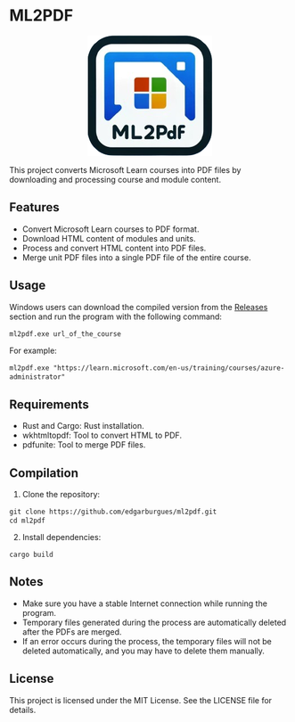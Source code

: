 ML2PDF
======
<p align="center">
  <img src="assets/ml2pdf-logo.png" alt="ML2PDF Logo">
</p>

This project converts Microsoft Learn courses into PDF files by downloading and processing course and module content.


Features
--------

* Convert Microsoft Learn courses to PDF format.
* Download HTML content of modules and units.
* Process and convert HTML content into PDF files.
* Merge unit PDF files into a single PDF file of the entire course.

Usage
-----

Windows users can download the compiled version from the [Releases](https://github.com/tu_usuario/learn-microsoft-courses-to-pdf/releases) section and run the program with the following command:

```sh
ml2pdf.exe url_of_the_course
```

For example:
```
ml2pdf.exe "https://learn.microsoft.com/en-us/training/courses/azure-administrator"
```

Requirements
-----
* Rust and Cargo: Rust installation.
* wkhtmltopdf: Tool to convert HTML to PDF.
* pdfunite: Tool to merge PDF files.

Compilation
-----
1. Clone the repository:
```
git clone https://github.com/edgarburgues/ml2pdf.git
cd ml2pdf
```
2. Install dependencies:
```
cargo build
```

Notes
-----
* Make sure you have a stable Internet connection while running the program.
* Temporary files generated during the process are automatically deleted after the PDFs are merged.
* If an error occurs during the process, the temporary files will not be deleted automatically, and you may have to delete them manually.

License
-----
This project is licensed under the MIT License. See the LICENSE file for details.